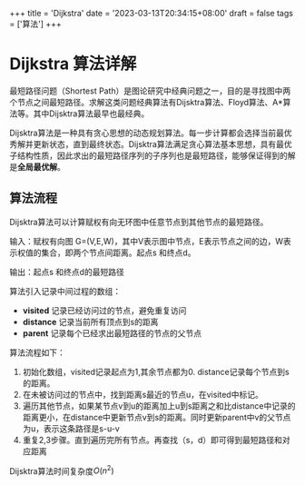 +++
title = 'Dijkstra'
date = '2023-03-13T20:34:15+08:00'
draft = false
tags = ['算法']
+++

# Dijkstra 算法详解

最短路径问题（Shortest Path）是图论研究中经典问题之一，目的是寻找图中两个节点之间最短路径。求解这类问题经典算法有Dijsktra算法、Floyd算法、A*算法等。其中Dijsktra算法最早也最经典。

Dijsktra算法是一种具有贪心思想的动态规划算法。每一步计算都会选择当前最优秀解并更新状态，直到最终状态。Dijsktra算法满足贪心算法基本思想，具有最优子结构性质，因此求出的最短路径序列的子序列也是最短路径，能够保证得到的解是**全局最优解**。

## 算法流程

Dijsktra算法可以计算赋权有向无环图中任意节点到其他节点的最短路径。

输入：赋权有向图 G=(V,E,W)，其中V表示图中节点，E表示节点之间的边，W表示权值的集合，即两个节点间距离。起点s 和终点d。

输出：起点s 和终点d的最短路径

算法引入记录中间过程的数组：

- **visited** 记录已经访问过的节点，避免重复访问
- **distance** 记录当前所有顶点到s的距离
- **parent** 记录每个已经求出最短路径的节点的父节点

算法流程如下：

1. 初始化数组，visited记录起点为1,其余节点都为0. distance记录每个节点到s的距离。
2. 在未被访问过的节点中，找到距离s最近的节点u，在visited中标记。
3. 遍历其他节点，如果某节点v到u的距离加上u到s距离之和比distance中记录的距离更小，在distance中更新节点v到s的距离。同时更新parent中v的父节点为u，表示这条路径是s-u-v
4. 重复2,3步骤。直到遍历完所有节点。再查找（s，d）即可得到最短路径和对应距离

Dijsktra算法时间复杂度$O(n^2)$

